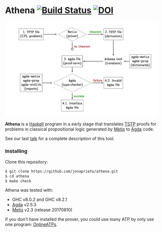 # Athena [![Build Status](https://travis-ci.org/jonaprieto/athena.svg?branch=master)](https://travis-ci.org/jonaprieto/athena) [![DOI](https://zenodo.org/badge/85713337.svg)](https://zenodo.org/badge/latestdoi/85713337)

![diagram]

**Athena** is a [Haskell][haskell] program in a early stage that
translates [TSTP][tstp] proofs for problems in classical
propositional logic generated by [Metis][metis] to [Agda][agda] code.

See our last [talk](https://github.com/jonaprieto/athena/raw/master/slides/Jonathan-Proof-Reconstruction.pdf) for a complete description
of this tool.

### Installing

Clone this repository:

```
$ git clone https://github.com/jonaprieto/athena.git
$ cd athena
$ make check
```

Athena was tested with:

* GHC v8.0.2 and GHC v8.2.1
* [Agda][agda] v2.5.3
* [Metis][metis] v2.3 (release 20170810)

If you don't have installed the prover, you could use many ATP by
only use one program: [OnlineATPs][online-atps].

[diagram]: https://raw.githubusercontent.com/jonaprieto/athena/master/slides/diagram.png
[haskell]: http://www.haskell.org
[tstp]:    http://www.cs.miami.edu/~tptp/TPTP/QuickGuide/
[metis]:   http://github.com/gilith/metis
[agda]:    http://github.com/agda/agda
[agda-prop]: http://github.com/jonaprieto/agda-prop
[agda-metis]: http://github.com/jonaprieto/agda-metis
[online-atps]: http://github.com/jonaprieto/online-atps
